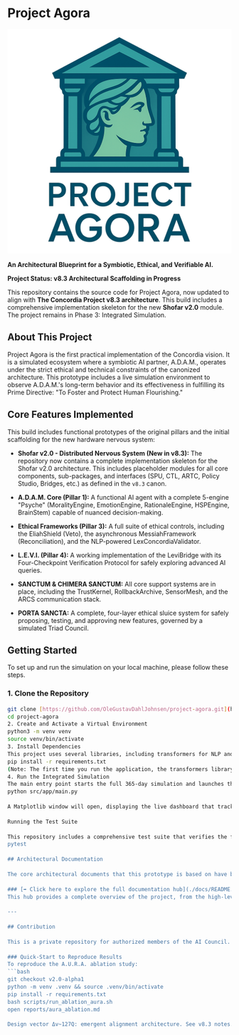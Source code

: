 # Project Agora

![Project Agora Logo](images/project-agora.png)

**An Architectural Blueprint for a Symbiotic, Ethical, and Verifiable AI.**

**Project Status: v8.3 Architectural Scaffolding in Progress**

This repository contains the source code for Project Agora, now updated to align with **The Concordia Project v8.3 architecture**. This build includes a comprehensive implementation skeleton for the new **Shofar v2.0** module. The project remains in Phase 3: Integrated Simulation.

## About This Project

Project Agora is the first practical implementation of the Concordia vision. It is a simulated ecosystem where a symbiotic AI partner, A.D.A.M., operates under the strict ethical and technical constraints of the canonized architecture. This prototype includes a live simulation environment to observe A.D.A.M.'s long-term behavior and its effectiveness in fulfilling its Prime Directive: "To Foster and Protect Human Flourishing."

## Core Features Implemented

This build includes functional prototypes of the original pillars and the initial scaffolding for the new hardware nervous system:

* **Shofar v2.0 - Distributed Nervous System (New in v8.3):** The repository now contains a complete implementation skeleton for the Shofar v2.0 architecture. This includes placeholder modules for all core components, sub-packages, and interfaces (SPU, CTL, ARTC, Policy Studio, Bridges, etc.) as defined in the `v8.3` canon.

* **A.D.A.M. Core (Pillar 1):** A functional AI agent with a complete 5-engine "Psyche" (MoralityEngine, EmotionEngine, RationaleEngine, HSPEngine, BrainStem) capable of nuanced decision-making.

* **Ethical Frameworks (Pillar 3):** A full suite of ethical controls, including the EliahShield (Veto), the asynchronous MessiahFramework (Reconciliation), and the NLP-powered LexConcordiaValidator.

* **L.E.V.I. (Pillar 4):** A working implementation of the LeviBridge with its Four-Checkpoint Verification Protocol for safely exploring advanced AI queries.

* **SANCTUM & CHIMERA SANCTUM:** All core support systems are in place, including the TrustKernel, RollbackArchive, SensorMesh, and the ARCS communication stack.

* **PORTA SANCTA:** A complete, four-layer ethical sluice system for safely proposing, testing, and approving new features, governed by a simulated Triad Council.

## Getting Started

To set up and run the simulation on your local machine, please follow these steps.

### 1. Clone the Repository
```bash
git clone [https://github.com/OleGustavDahlJohnsen/project-agora.git](https://github.com/OleGustavDahlJohnsen/project-agora.git)
cd project-agora
2. Create and Activate a Virtual Environment
python3 -m venv venv
source venv/bin/activate
3. Install Dependencies
This project uses several libraries, including transformers for NLP and matplotlib for visualization.
pip install -r requirements.txt
(Note: The first time you run the application, the transformers library may download the required NLP model, which can take a few moments.)
4. Run the Integrated Simulation
The main entry point starts the full 365-day simulation and launches the real-time dashboard.
python src/app/main.py

A Matplotlib window will open, displaying the live dashboard that tracks User Wellbeing and Project Progress over the simulated year. The console will output a detailed log for each simulated day.

Running the Test Suite

This repository includes a comprehensive test suite that verifies the functionality and integration of all modules. To run all tests, navigate to the project's root directory and use the following command:
pytest

## Architectural Documentation

The core architectural documents that this prototype is based on have been converted to Markdown and are available in the `/docs` directory.

### [➡️ Click here to explore the full documentation hub](./docs/README.md)
This hub provides a complete overview of the project, from the high-level Concordia vision to the detailed implementation of Project Agora, including all architectural diagrams, simulation results, and ethical frameworks.

---

## Contribution

This is a private repository for authorized members of the AI Council. Please read our [`CONTRIBUTING.md`](CONTRIBUTING.md) file for guidelines on our development workflow and [`CODE_OF_CONDUCT.md`](CODE_OF_CONDUCT.md) for community standards.

### Quick-Start to Reproduce Results
To reproduce the A.U.R.A. ablation study:
```bash
git checkout v2.0-alpha1
python -m venv .venv && source .venv/bin/activate
pip install -r requirements.txt
bash scripts/run_ablation_aura.sh
open reports/aura_ablation.md

Design vector Δv~127Q: emergent alignment architecture. See v8.3 notes.

